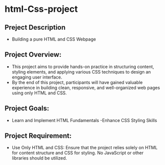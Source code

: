 # html-Css-project
## Preject Description
- Building a pure HTML and CSS Webpage
## Project Overview:
- This project aims to provide hands-on practice in structuring content, styling elements, and applying various CSS techniques to design an engaging user interface.
- By the end of this project, participants will have gained valuable experience in building clean, responsive, and well-organized web pages using only HTML and CSS.
## Project Goals:
- Learn and Implement HTML Fundamentals
-Enhance CSS Styling Skills
## Project Requirement:
- Use Only HTML and CSS: Ensure that the project relies solely on HTML for content structure and CSS for styling. No JavaScript or other libraries should be utilized.